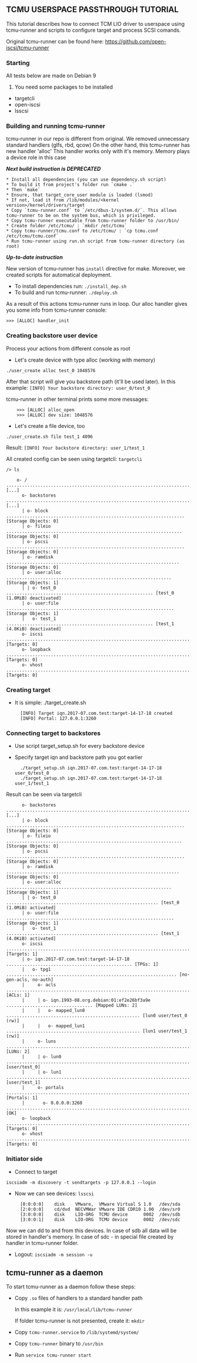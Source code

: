 ## TCMU USERSPACE PASSTHROUGH TUTORIAL

This tutorial describes how to connect TCM LIO driver to userspace using tcmu-runner and scripts to configure target and process SCSI comands.

Original tcmu-runner can be found here:
https://github.com/open-iscsi/tcmu-runner

### Starting

All tests below are made on Debian 9

1. You need some packages to be installed

* targetcli
* open-iscsi
* lsscsi

### Building and running tcmu-runner

tcmu-runner in our repo is different from original.
We removed unnecessary standard handlers (glfs, rbd, qcow)
On the other hand, this tcmu-runner has new handler 'alloc'
This handler works only with it's memory. Memory plays a device role in this case

___Next build instruction is DEPRECATED___

	* Install all dependencies (you can use dependency.sh script)
	* To build it from project's folder run `cmake .`
	* Then `make`
	* Ensure, that target_core_user module is loaded (lsmod)
	* If not, load it from /lib/modules/<kernel version>/kernel/drivers/target
	* Copy `tcmu-runner.conf` to `/etc/dbus-1/system.d/`. This allows tcmu-runner to be on the system bus, which is privileged.
	* Copy tcmu-runner executable from tcmu-runner folder to /usr/bin/
	* Create folder /etc/tcmu/ : `mkdir /etc/tcmu`
	* Copy tcmu-runner/tcmu.conf to /etc/tcmu/ : `cp tcmu.conf /etc/tcmu/tcmu.conf`
	* Run tcmu-runner using run.sh script from tcmu-runner directory (as root)

___Up-to-date instruction___

New version of tcmu-runner has `install` directive for make.
Moreover, we created scripts for automatical deployment.

* To install dependencies run: `./install_dep.sh`
* To build and run tcmu-runner: `./deploy.sh`

As a result of this actions tcmu-runner runs in loop.
Our alloc handler gives you some info from tcmu-runner console:

`>>> [ALLOC] handler_init`

### Creating backstore user device

Process your actions from different console as root

* Let's create device with type alloc (working with memory)

`./user_create alloc test_0 1048576`

After that script will give you backstore path (it'll be used later).
In this example: `[INFO] Your backstore directory: user_0/test_0`

tcmu-runner in other terminal prints some more messages:

		>>> [ALLOC] alloc_open
		>>> [ALLOC] dev size: 1048576

* Let's create a file device, too

`./user_create.sh file test_1 4096`

Result: `[INFO] Your backstore directory: user_1/test_1`

All created config can be seen using targetcli: `targetcli`

`/> ls`

		o- / ........................................................................................... [...]
		  o- backstores ................................................................................ [...]
		  | o- block .................................................................... [Storage Objects: 0]
		  | o- fileio ................................................................... [Storage Objects: 0]
		  | o- pscsi .................................................................... [Storage Objects: 0]
		  | o- ramdisk .................................................................. [Storage Objects: 0]
		  | o- user:alloc ............................................................... [Storage Objects: 1]
		  | | o- test_0 ........................................................ [test_0 (1.0MiB) deactivated]
		  | o- user:file ................................................................ [Storage Objects: 1]
		  |   o- test_1 ........................................................ [test_1 (4.0KiB) deactivated]
		  o- iscsi .............................................................................. [Targets: 0]
		  o- loopback ........................................................................... [Targets: 0]
		  o- vhost .............................................................................. [Targets: 0]

### Creating target

* It is simple: ./target_create.sh

		[INFO] Target iqn.2017-07.com.test:target-14-17-18 created
		[INFO] Portal: 127.0.0.1:3260

### Connecting target to backstores

* Use script target_setup.sh for every backstore device
* Specify target iqn and backstore path you got earlier

		./target_setup.sh iqn.2017-07.com.test:target-14-17-18 user_0/test_0
		./target_setup.sh iqn.2017-07.com.test:target-14-17-18 user_1/test_1

Result can be seen via targetcli

		  o- backstores ................................................................................ [...]
		  | o- block .................................................................... [Storage Objects: 0]
		  | o- fileio ................................................................... [Storage Objects: 0]
		  | o- pscsi .................................................................... [Storage Objects: 0]
		  | o- ramdisk .................................................................. [Storage Objects: 0]
		  | o- user:alloc ............................................................... [Storage Objects: 1]
		  | | o- test_0 .......................................................... [test_0 (1.0MiB) activated]
		  | o- user:file ................................................................ [Storage Objects: 1]
		  |   o- test_1 .......................................................... [test_1 (4.0KiB) activated]
		  o- iscsi .............................................................................. [Targets: 1]
		  | o- iqn.2017-07.com.test:target-14-17-18 ................................................ [TPGs: 1]
		  |   o- tpg1 ................................................................. [no-gen-acls, no-auth]
		  |     o- acls ............................................................................ [ACLs: 1]
		  |     | o- iqn.1993-08.org.debian:01:ef2e26bf3a9e ................................. [Mapped LUNs: 2]
		  |     |   o- mapped_lun0 ................................................... [lun0 user/test_0 (rw)]
		  |     |   o- mapped_lun1 ................................................... [lun1 user/test_1 (rw)]
		  |     o- luns ............................................................................ [LUNs: 2]
		  |     | o- lun0 ...................................................................... [user/test_0]
		  |     | o- lun1 ...................................................................... [user/test_1]
		  |     o- portals ...................................................................... [Portals: 1]
		  |       o- 0.0.0.0:3260 ....................................................................... [OK]
		  o- loopback ........................................................................... [Targets: 0]
		  o- vhost .............................................................................. [Targets: 0]


### Initiator side

* Connect to target

`iscsiadm -m discovery -t sendtargets -p 127.0.0.1 --login`

* Now we can see devices: `lsscsi`

		[0:0:0:0]    disk    VMware,  VMware Virtual S 1.0   /dev/sda 
		[2:0:0:0]    cd/dvd  NECVMWar VMware IDE CDR10 1.00  /dev/sr0 
		[3:0:0:0]    disk    LIO-ORG  TCMU device      0002  /dev/sdb 
		[3:0:0:1]    disk    LIO-ORG  TCMU device      0002  /dev/sdc

Now we can dd to and from this devices. In case of sdb all data will be stored in handler's memory. In case of sdc - in special file created by handler in tcmu-runner folder.

* Logout: `iscsiadm -m session -u`

## tcmu-runner as a daemon

To start tcmu-runner as a daemon follow these steps:

* Copy `.so` files of handlers to a standard handler path

    In this example it is: `/usr/local/lib/tcmu-runner`
    
    If folder tcmu-runner is not presented, create it: `mkdir`
    
* Copy `tcmu-runner.service` to `/lib/systemd/system/`
* Copy `tcmu-runner` binary to `/usr/bin`
* Run `service tcmu-runner start`
